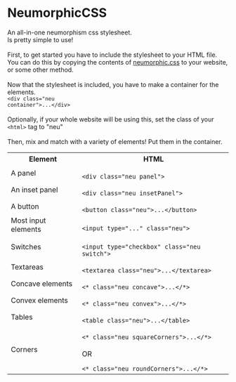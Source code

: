 # NeumorphicCSS
An all-in-one neumorphism css stylesheet.<br>
Is pretty simple to use!<br>
<br>
First, to get started you have to include the stylesheet to your HTML file.<br>
You can do this by copying the contents of <a href="neumorphic.css">neumorphic.css</a> to your website, or some other method.
<br>
<br>
Now that the stylesheet is included, you have to make a container for the elements.<br>
<code>&lt;div class=&quot;neu container&quot;&gt;...&lt;/div&gt;</code><br>
<br>
Optionally, if your whole website will be using this, set the class of your <code>&lt;html&gt;</code> tag to "neu"<br><br>
Then, mix and match with a variety of elements! Put them in the container.<br>
<table>
<tr>
<th>Element</th>
<th>HTML</th>
</tr>
<tr>
<td>A panel</td>
<td>
<code>
&lt;div class=&quot;neu panel&quot;&gt;
</code>
</td>
</tr>
<tr>
<td>An inset panel</td>
<td>
<code>
&lt;div class=&quot;neu insetPanel&quot;&gt;
</code>
</td>
</tr>
<tr>
<td>A button</td>
<td>
<code>
&lt;button class=&quot;neu&quot;&gt;...&lt;/button&gt;
</code>
</td>
</tr>
<tr>
<td>Most input elements</td>
<td>
<code>
&lt;input type=&quot;...&quot; class=&quot;neu&quot;&gt;
</code>
</td>
</tr>
<tr>
<td>Switches</td>
<td>
<code>
&lt;input type=&quot;checkbox&quot; class=&quot;neu switch&quot;&gt;
</code>
</td>
</tr>
<tr>
<td>Textareas</td>
<td>
<code>
&lt;textarea class=&quot;neu&quot;&gt;...&lt;/textarea&gt;
</code>
</td>
</tr>
<tr>
<td>Concave elements</td>
<td>
<code>
&lt;* class=&quot;neu concave&quot;&gt;...&lt;/*&gt;
</code>
</td>
</tr>
<tr>
<td>Convex elements</td>
<td>
<code>
&lt;* class=&quot;neu convex&quot;&gt;...&lt;/*&gt;
</code>
</td>
</tr>
<tr>
<td>Tables</td>
<td>
<code>
&lt;table class=&quot;neu&quot;&gt;...&lt;/table&gt;
</code>
</td>
</tr>
<tr>
<td>Corners</td>
<td>
<code>
&lt;* class=&quot;neu squareCorners&quot;&gt;...&lt;/*&gt;
</code><br>OR<br>
  <code>
&lt;* class=&quot;neu roundCorners&quot;&gt;...&lt;/*&gt;
</code>
</td>
</tr>
</table>
